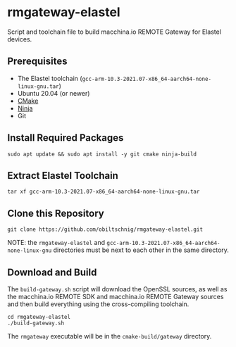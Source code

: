 # rmgateway-elastel

Script and toolchain file to build macchina.io REMOTE Gateway for Elastel devices.

## Prerequisites

  - The Elastel toolchain (`gcc-arm-10.3-2021.07-x86_64-aarch64-none-linux-gnu.tar`)
  - Ubuntu 20.04 (or newer)
  - [CMake](https://cmake.org)
  - [Ninja](https://ninja-build.org)
  - Git


## Install Required Packages

```
sudo apt update && sudo apt install -y git cmake ninja-build
```

## Extract Elastel Toolchain

```
tar xf gcc-arm-10.3-2021.07-x86_64-aarch64-none-linux-gnu.tar
```

## Clone this Repository

```
git clone https://github.com/obiltschnig/rmgateway-elastel.git
```

NOTE: the `rmgateway-elastel` and `gcc-arm-10.3-2021.07-x86_64-aarch64-none-linux-gnu`
directories must be next to each other in the same directory.

## Download and Build 

The `build-gateway.sh` script will download the OpenSSL sources, as well as
the macchina.io REMOTE SDK and macchina.io REMOTE Gateway sources and then
build everything using the cross-compiling toolchain.

```
cd rmgateway-elastel
./build-gateway.sh
```

The `rmgateway` executable will be in the `cmake-build/gateway` directory.
